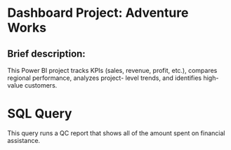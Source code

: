# Dashboard Project: Adventure Works

## Brief description: 

This Power BI project tracks KPIs (sales, revenue, profit, etc.), compares regional performance, analyzes project- level trends, and identifies high- value customers.


# SQL Query

This query runs a QC report that shows all of the amount spent on financial assistance.
